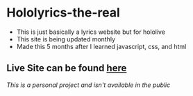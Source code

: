 # Hololyrics-the-real

- This is just basically a lyrics website but for hololive
- This site is being updated monthly
- Made this 5 months after I learned javascript, css, and html

## Live Site can be found [here](https://hololyrics.netlify.app)
 *This is a personal project and isn't available in the public*

